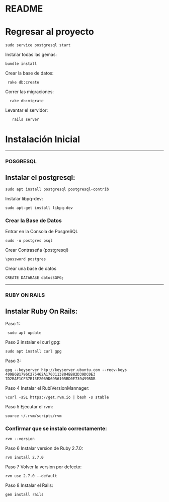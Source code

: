 # README


# Regresar al proyecto

    sudo service postgresql start



Instalar todas las gemas:       
                   
    bundle install

Crear la base de datos:     
                
     rake db:create    

Correr las migraciones:     
    
      rake db:migrate

Levantar el servidor:       
    
       rails server




# Instalación Inicial

_____________________________________________________________________________________________________________________
### POSGRESQL
## Instalar el postgresql: 
    
    sudo apt install postgresql postgresql-contrib
    
Instalar libpq-dev:

    sudo apt-get install libpq-dev
    
    
### Crear la Base de Datos
    
Entrar en la Consola de PosgreSQL

    sudo -u postgres psql 
Crear Contraseña (postgresql)

    \password postgres
Crear una base de datos
 
    CREATE DATABASE datosSGFG;

_____________________________________________________________________________________________________________
### RUBY ON RAILS
## Instalar Ruby On Rails: 


Paso 1: 
    
     sudo apt update
 

    
 Paso 2 instalar el curl gpg:   
    
    sudo apt install curl gpg
 
  
    
 Paso 3:   
    
    gpg --keyserver hkp://keyserver.ubuntu.com --recv-keys 409B6B1796C275462A1703113804BB82D39DC0E3 7D2BAF1CF37B13E2069D6956105BD0E739499BDB



 Paso 4 Instalar el RubiVersionMannager: 
    
    \curl -sSL https://get.rvm.io | bash -s stable



  Paso 5 Ejecutar el rvm:  
    
    source ~/.rvm/scripts/rvm
  

### Confirmar que se instalo correctamente: 
    
    rvm --version

    
 Paso 6 Instalar version de Ruby 2.7.0:  
    
    rvm install 2.7.0



 Paso 7 Volver la version por defecto:  
 
    rvm use 2.7.0 --default
    

    
 Paso 8 Instalar el Rails: 
 
    gem install rails

    

